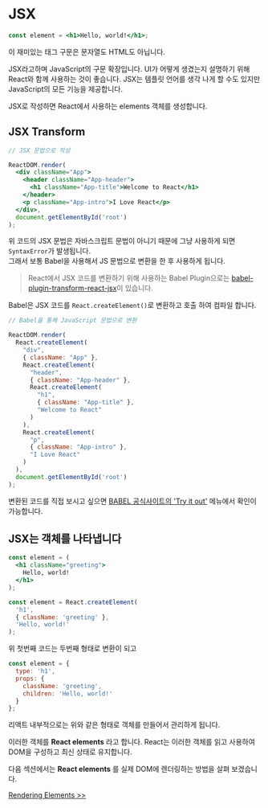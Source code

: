 # JSX

```jsx
const element = <h1>Hello, world!</h1>;
```

이 재미있는 태그 구문은 문자열도 HTML도 아닙니다.  

JSX라고하며 JavaScript의 구문 확장입니다. UI가 어떻게 생겼는지 설명하기 위해 React와 함께 사용하는 것이 좋습니다. JSX는 템플릿 언어를 생각 나게 할 수도 있지만 JavaScript의 모든 기능을 제공합니다.  

JSX로 작성하면 React에서 사용하는 elements 객체를 생성합니다.  

## JSX Transform

```jsx
// JSX 문법으로 작성

ReactDOM.render(
  <div className="App">
    <header className="App-header">
      <h1 className="App-title">Welcome to React</h1>
    </header>
    <p className="App-intro">I Love React</p>
  </div>,
  document.getElementById('root')
);
```

위 코드의 JSX 문법은 자바스크립트 문법이 아니기 때문에 그냥 사용하게 되면 `SyntaxError`가 발생됩니다.  
그래서 보통 Babel을 사용해서 JS 문법으로 변환을 한 후 사용하게 됩니다.  

> React에서 JSX 코드를 변환하기 위해 사용하는 Babel Plugin으로는 [babel-plugin-transform-react-jsx](https://babeljs.io/docs/en/babel-plugin-transform-react-jsx)이 있습니다.  

Babel은 JSX 코드를 `React.createElement()`로 변환하고 호출 하여 컴파일 합니다.  

```jsx
// Babel을 통해 JavaScript 문법으로 변환

ReactDOM.render(
  React.createElement(
    "div",
    { className: "App" },
    React.createElement(
      "header",
      { className: "App-header" },
      React.createElement(
        "h1",
        { className: "App-title" },
        "Welcome to React"
      )
    ),
    React.createElement(
      "p",
      { className: "App-intro" },
      "I Love React"
    )
  ),
  document.getElementById('root')
);
```

변환된 코드를 직접 보시고 싶으면 [BABEL 공식사이트의 'Try it out'](https://babeljs.io/repl#?babili=false&browsers=&build=&builtIns=false&spec=false&loose=false&code_lz=EoUwhgxgLgIg8gWQHQCcQDsAmIUAoBQABIQDyYCWAboRADZgDODAcmALYgC8ARAIIAO_bgD4ixUgAtw2FDXpNWHHgP4BaKWBkix4yQEY5jFuy59BqqOSi0QIgOohaEAPYdCUZ4VCQoJAPQSeqK6_hoyweIk_IYKJsrm5OhQKM4iAJKEADLOlCBe4ND-_BH-FJTCADRimM4QAK4cSUgA5iBQAKI2jVAAQgCeaZi4AOQpzlDDAJT4kwDcQA&debug=false&forceAllTransforms=false&shippedProposals=false&circleciRepo=&evaluate=false&fileSize=false&timeTravel=false&sourceType=module&lineWrap=true&presets=es2015%2Creact%2Cstage-2&prettier=false&targets=&version=6.26.0&envVersion=) 메뉴에서 확인이 가능합니다.  

## JSX는 객체를 나타냅니다

```jsx
const element = (
  <h1 className="greeting">
    Hello, world!
  </h1>
);
```

```jsx
const element = React.createElement(
  'h1',
  { className: 'greeting' },
  'Hello, world!'
);
```

위 첫번째 코드는 두번째 형태로 변환이 되고

```jsx
const element = {
  type: 'h1',
  props: {
    className: 'greeting',
    children: 'Hello, world!'
  }
};
```

리액트 내부적으로는 위와 같은 형태로 객체를 만들어서 관리하게 됩니다.  

이러한 객체를 **React elements** 라고 합니다. React는 이러한 객체를 읽고 사용하여 DOM을 구성하고 최신 상태로 유지합니다.  

다음 섹션에서는 **React elements** 를 실제 DOM에 렌더링하는 방법을 살펴 보겠습니다.  

[Rendering Elements >>](../rendering-elements/README.md)

